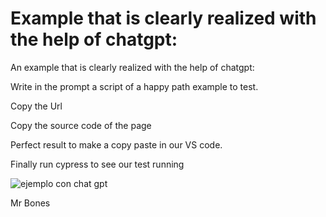 # Example that is clearly realized with the help of chatgpt:

An example that is clearly realized with the help of chatgpt:

Write in the prompt a script of a happy path example to test.

Copy the Url

Copy the source code of the page

Perfect result to make a copy paste in our VS code.

Finally run cypress to see our test running

![ejemplo con chat gpt](https://github.com/Hotbones/Ejemplo-usando-Chatgpt/assets/105388226/a6c572d8-5381-4217-879a-847f7da886ce)

Mr Bones
